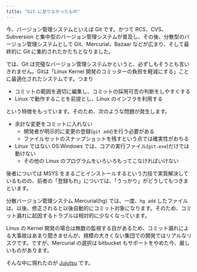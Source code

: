 ```yaml
---
title: "Git に足りなかったもの"
---
```

今、バージョン管理システムといえば Git です。かつて RCS、CVS、Subversion と集中型のバージョン管理システムが普及し、その後、分散型のバージョン管理システムとして Git、Mercurial、Bazaar などが広まり、そして最終的に Git に集約されたかたちとなりました。

では、Git は完璧なバージョン管理システムかというと、必ずしもそうとも言いきれません。Gitは「Linux Kernel 開発のコミッターの負担を軽減にする」ことに最適化されたシステムです。つまり

+ コミットの範囲を適切に編集し、コミットの採用可否の判断をしやすくする
+ Linux で動作することを前提とし、Linux のインフラを利用する

という特徴をもっています。そのため、次のような問題が発生します。

+ 余計な変更をコミットに入れない
    + 開発者が明示的に変更の登録(`git add`)を行う必要がある
    + ファイルセットのスナップショットを残すという点では確実性がおちる
+ Linux ではない OS:Windows では、コアの実行ファイル(`git.exe`)だけでは動けない  
    + その他の Linux のプログラムをいろいろもってこなければいけない

後者については MSYS をまるごとインストールするという力技で実質解決しているものの、前者の「登録もれ」については、「うっかり」がどうしてもつきまといます。

分散バージョン管理システム Mercurial(hg) では、一度、`hg add` したファイルは、以後、修正されると以後自動的にコミット対象になります。そのため、コミット漏れに起因するトラブルは相対的に少なくなっています。

Linux の Kernel 開発の場合は無数の監視する目があるため、コミット漏れによる大事故はあまり聞きませんが、規模の大きくない集団での開発ではリアルなリスクです。ですが、Mercurial の選択は bitbucket もサポートをやめた今、厳しいものがあります。

そんな中に現れたのが [Jujutsu](https://github.com/jj-vcs/jj) です。
